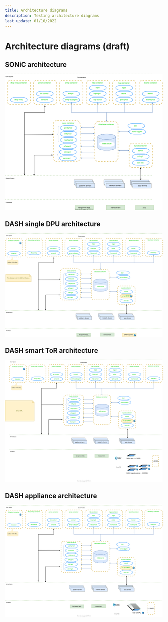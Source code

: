 ```yaml
---
title: Architecture diagrams
description: Testing architecture diagrams
last update: 01/10/2022
---
```



# Architecture diagrams (draft)


## SONiC architecture

![sonic-architecture](images/architecture/sonic-architecture.svg)

## DASH single DPU architecture

![sonic-architecture](images/architecture/dash-single-dpu-architecture.svg)


## DASH smart ToR architecture

![dash-smart-tor-architecture](images/architecture/dash-smart-tor-architecture.svg)


## DASH appliance architecture

![dash-appliance-architecture](images/architecture/dash-appliance-architecture.svg)